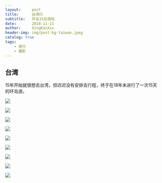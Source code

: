 ```yaml
---
layout:     post
title:      台湾行
subtitle:   环岛15日游玩
date:       2018-11-11
author:     XingKaiXin
header-img: img/post-bg-taiwan.jpeg
catalog: true
tags:
    - 旅行
    - 摄影
---
```


## 台湾

15年开始就很想去台湾，但迟迟没有安排去行程，终于在18年末进行了一次15天的环岛游。

![](http://ws4.sinaimg.cn/large/006tNc79gy1g2vi5apnkaj311i0u0e84.jpg)

![](http://ws2.sinaimg.cn/large/006tNc79gy1g2vi59it3lj30u011inpj.jpg)

![](http://ws2.sinaimg.cn/large/006tNc79gy1g2vi58zbctj30u012ue89.jpg)

![](http://ws1.sinaimg.cn/large/006tNc79gy1g2vi56o2nqj312t0u0b2c.jpg)

![](http://ws1.sinaimg.cn/large/006tNc79gy1g2vi488jsgj31hc0u0u0y.jpg)

![](http://ws3.sinaimg.cn/large/006tNc79gy1g2vi47rao1j31hc0u04qs.jpg)

![](http://ws2.sinaimg.cn/large/006tNc79gy1g2vi47cwcbj31hc0u0e85.jpg)

![](http://ws4.sinaimg.cn/large/006tNc79gy1g2vi3ipuvtj31hc0u0e8d.jpg)

![](http://ws4.sinaimg.cn/large/006tNc79gy1g2vi46p29ij31hc0u0u10.jpg)

